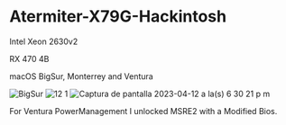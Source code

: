 # Atermiter-X79G-Hackintosh
Intel Xeon 2630v2

RX 470 4B

macOS BigSur, Monterrey and Ventura


![BigSur](https://user-images.githubusercontent.com/5209138/141660585-f448ebc0-97ac-46ae-8c03-eb1bd59d8786.png)
![12 1](https://user-images.githubusercontent.com/5209138/147860888-14105faf-60f3-4838-bb82-6724422f94d2.jpg)
![Captura de pantalla 2023-04-12 a la(s) 6 30 21 p m](https://user-images.githubusercontent.com/5209138/231609329-a130b754-4817-4050-a75d-fc71ecb1dca9.png)

For Ventura PowerManagement I unlocked MSRE2 with a Modified Bios.
